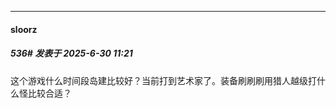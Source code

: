 ﻿
*****

####  sloorz  
##### 536#       发表于 2025-6-30 11:21

这个游戏什么时间段岛建比较好？当前打到艺术家了。装备刷刷刷用猎人越级打什么怪比较合适？

